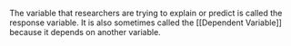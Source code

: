 The variable that researchers are trying to explain or predict is called the response variable. It is also sometimes called the [[Dependent Variable]] because it depends on another variable. 
